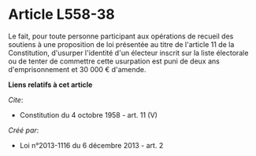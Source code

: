 # Article L558-38

Le fait, pour toute personne participant aux opérations de recueil des soutiens à une proposition de loi présentée au titre
de l'article 11 de la Constitution, d'usurper l'identité d'un électeur inscrit sur la liste électorale ou de tenter de
commettre cette usurpation est puni de deux ans d'emprisonnement et 30 000 € d'amende.

**Liens relatifs à cet article**

_Cite_:

  - Constitution du 4 octobre 1958 - art. 11 (V)

_Créé par_:

  - Loi n°2013-1116 du 6 décembre 2013 - art. 2
